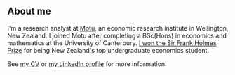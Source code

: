 ## About me

I'm a research analyst at [Motu](https://motu.nz), an economic research institute in Wellington, New Zealand.
I joined Motu after completing a BSc(Hons) in economics and mathematics at the University of Canterbury.
[I won the Sir Frank Holmes Prize](https://motu.nz/about-us/news/motu-news-december-2016/#frank) for being New Zealand's top undergraduate economics student.

See [my CV](/cv.pdf) or [my LinkedIn profile](https://www.linkedin.com/in/bl-davies/) for more information.
